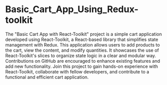 # Basic_Cart_App_Using_Redux-toolkit


The "Basic Cart App with React-Toolkit" project is a simple cart application developed using React-Toolkit, a React-based library that simplifies state management with Redux. This application allows users to add products to the cart, view the content, and modify quantities. It showcases the use of React-Toolkit's slices to organize state logic in a clear and modular way. Contributions on GitHub are encouraged to enhance existing features and add new functionality. Join this project to gain hands-on experience with React-Toolkit, collaborate with fellow developers, and contribute to a functional and efficient cart application.
